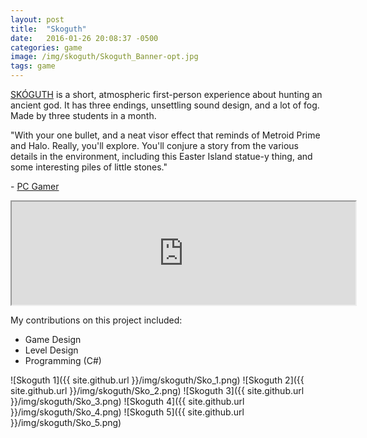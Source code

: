 ```yaml
---
layout: post
title:  "Skoguth"
date:   2016-01-26 20:08:37 -0500
categories: game
image: /img/skoguth/Skoguth_Banner-opt.jpg
tags: game
---
```

[SKÓGUTH](https://wickedly.itch.io/skoguth) is a short, atmospheric first-person experience about hunting an ancient god. It has three endings, unsettling sound design, and a lot of fog. Made by three students in a month.

"With your one bullet, and a neat visor effect that reminds of Metroid Prime and Halo. Really, you'll explore. You'll conjure a story from the various details in the environment, including this Easter Island statue-y thing, and some interesting piles of little stones."

\- [PC Gamer](http://www.pcgamer.com/free-games-of-the-week/)

<iframe frameborder="2" src="https://itch.io/embed/43602?linkback=true&amp;border_width=0&amp;bg_color=00A5E5&amp;fg_color=eeeeee&amp;border_color=0080FF" width="550" height="165"></iframe>

My contributions on this project included:

* Game Design
* Level Design
* Programming (C#)

![Skoguth 1]({{ site.github.url }}/img/skoguth/Sko_1.png)
![Skoguth 2]({{ site.github.url }}/img/skoguth/Sko_2.png)
![Skoguth 3]({{ site.github.url }}/img/skoguth/Sko_3.png)
![Skoguth 4]({{ site.github.url }}/img/skoguth/Sko_4.png)
![Skoguth 5]({{ site.github.url }}/img/skoguth/Sko_5.png)
